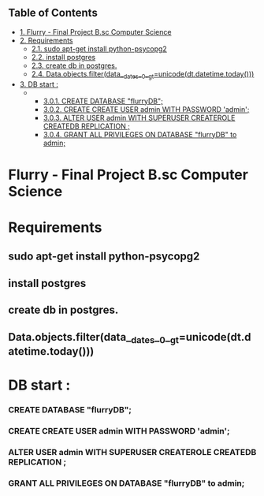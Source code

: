 <div id="table-of-contents">
<h2>Table of Contents</h2>
<div id="text-table-of-contents">
<ul>
<li><a href="#orgheadline1">1. Flurry - Final Project B.sc Computer Science</a></li>
<li><a href="#orgheadline6">2. Requirements</a>
<ul>
<li><a href="#orgheadline2">2.1. sudo apt-get install python-psycopg2</a></li>
<li><a href="#orgheadline3">2.2. install postgres</a></li>
<li><a href="#orgheadline4">2.3. create db in postgres.</a></li>
<li><a href="#orgheadline5">2.4. Data.objects.filter(data_<sub>dates</sub>_<sub>0</sub>_<sub>gt</sub>=unicode(dt.datetime.today()))</a></li>
</ul>
</li>
<li><a href="#orgheadline11">3. DB start :</a>
<ul>
<li>
<ul>
<li><a href="#orgheadline7">3.0.1. CREATE DATABASE "flurryDB";</a></li>
<li><a href="#orgheadline8">3.0.2. CREATE CREATE USER admin WITH PASSWORD 'admin';</a></li>
<li><a href="#orgheadline9">3.0.3. ALTER USER admin WITH SUPERUSER CREATEROLE CREATEDB REPLICATION ;</a></li>
<li><a href="#orgheadline10">3.0.4. GRANT ALL PRIVILEGES ON DATABASE "flurryDB" to admin;</a></li>
</ul>
</li>
</ul>
</li>
</ul>
</div>
</div>

# Flurry - Final Project B.sc Computer Science<a id="orgheadline1"></a>

# Requirements<a id="orgheadline6"></a>

## sudo apt-get install python-psycopg2<a id="orgheadline2"></a>

## install postgres<a id="orgheadline3"></a>

## create db in postgres.<a id="orgheadline4"></a>

## Data.objects.filter(data\_<sub>dates</sub>\_<sub>0</sub>\_<sub>gt</sub>=unicode(dt.datetime.today()))<a id="orgheadline5"></a>

# DB start :<a id="orgheadline11"></a>

### CREATE DATABASE "flurryDB";<a id="orgheadline7"></a>

### CREATE CREATE USER admin WITH PASSWORD 'admin';<a id="orgheadline8"></a>

### ALTER USER admin WITH SUPERUSER CREATEROLE CREATEDB REPLICATION ;<a id="orgheadline9"></a>

### GRANT ALL PRIVILEGES ON DATABASE "flurryDB" to admin;<a id="orgheadline10"></a>
